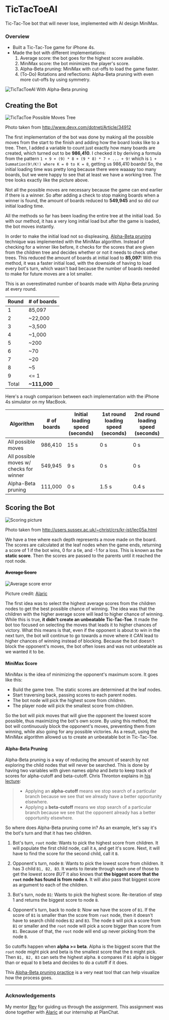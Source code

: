 # TicTacToeAI

Tic-Tac-Toe bot that will never lose, implemented with AI design MiniMax.

### Overview

* Built a Tic-Tac-Toe game for iPhone 4s.
* Made the bot with different implementations:
  1. Average score: the bot goes for the highest score available.
  2. MiniMax score: the bot minimizes the player's score.
  3. Alpha-Beta pruning: MiniMax with cut-offs to load the game faster.
  4. (To-Do) Rotations and reflections: Alpha-Beta pruning with even more cut-offs by using symmetry.

![TicTacToeAI With Alpha-Beta pruning](https://cloud.githubusercontent.com/assets/12219300/17765188/1ef01e52-64d9-11e6-8e27-c3e46e20d01a.gif)

<!-- ![TicTacToeAI With Alpha-Beta pruning](https://cloud.githubusercontent.com/assets/12219300/17762272/d5e007b4-64c3-11e6-909d-f1bd0a185003.gif) -->

## Creating the Bot

![TicTacToe Possible Moves Tree](https://cloud.githubusercontent.com/assets/12219300/17765292/c83650a8-64d9-11e6-8039-93aff9365229.jpg)

Photo taken from http://www.devx.com/dotnet/Article/34912

The first implementation of the bot was done by making all the possible moves from the start to the finish and adding how the board looks like to a tree.
Then, I added a variable to count just exactly how many boards are created, which turned out to be **986,410**.
I checked it by deriving a formula from the pattern `1 + 9 + (9) * 8 + (9 * 8) * 7 + ... + 9!` which is `1 + Summation(9!/K!) where K = 0 to K = 8`, getting us 986,410 boards!
So, the initial loading time was pretty long because there were waaaay too many boards, but we were happy to see that at least we have a working tree.
The tree looks exactly like the picture above.

Not all the possible moves are necessary because the game can end earlier if there is a winner.
So after adding a check to stop making boards when a winner is found, the amount of boards reduced to **549,945** and so did our initial loading time.

All the methods so far has been loading the entire tree at the initial load.
So with our method, it has a very long initial load but after the game is loaded, the bot moves instantly.

In order to make the initial load not so displeasing, [Alpha-Beta pruning](https://www.ocf.berkeley.edu/~yosenl/extras/alphabeta/alphabeta.html) technique was implemented with the MiniMax algorithm.
Instead of checking for a winner like before, it checks for the scores that are given from the children tree and decides whether or not it needs to check other trees.
This reduced the amount of boards at initial load to **85,097**!
With this method, it was a faster initial load, with the downside of having to load every bot's turn, which wasn't bad because the number of boards needed to make for future moves are a lot smaller.

This is an overestimated number of boards made with Alpha-Beta pruning at every round.

Round   |  # of boards
---     | ---
1       | 85,097
2       | ~22,000
3       | ~3,500
4       | ~1,000
5       | ~200
6       | ~70
7       | ~20
8       | ~5
9       | <= 1
Total   | **~111,000**

Here's a rough comparison between each implementation with the iPhone 4s simulator on my MacBook.

Algorithm  | # of boards  |  Initial loading speed (seconds) | 1st round loading speed (seconds) | 2nd round loading speed (seconds)
---        | ---          | ---                              | ---                               | ---
All possible moves  | 986,410 |  15 s | 0 s | 0 s
All possible moves w/ checks for winner  | 549,945 | 9 s| 0 s | 0 s
Alpha-Beta pruning | 111,000 | 0 s | 1.5 s | 0.4 s

## Scoring the Bot

![Scoring picture](https://cloud.githubusercontent.com/assets/12219300/17835933/80bf37bc-6736-11e6-9aca-f5612ccd4573.jpg)

Photo taken from http://users.sussex.ac.uk/~christ/crs/kr-ist/lec05a.html

We have a tree where each depth represents a move made on the board.
The scores are calculated at the leaf nodes when the game ends, returning a score of 1 if the bot wins, 0 for a tie, and -1 for a loss. This is known as the **static score**.
Then the scores are passed to the parents until it reached the root node.

#### ~~Average Score~~

![Average score error](https://cloud.githubusercontent.com/assets/12219300/17845944/723258d6-67fa-11e6-855c-02f494d717d2.jpeg)

Picture credit: [Alaric](https://github.com/AlaricGonzales)

The first idea was to select the highest average scores from the children nodes to get the best possible chance of winning.
The idea was that the children with the higher average score will lead to higher chance of winning.
While this is true, **it didn't create an unbeatable Tic-Tac-Toe**.
It made the bot too focused on selecting the moves that leads it to higher chances of victory.
What this means is that, even if the opponent is about to win in the next turn, the bot will continue to go towards a move where it *CAN* lead to higher chances of winning instead of blocking.
Because the bot doesn't block the opponent's moves, the bot often loses and was not unbeatable as we wanted it to be.

#### MiniMax Score

MiniMax is the idea of minimizing the opponent's maximum score.
It goes like this:
 * Build the game tree. The static scores are determined at the leaf nodes.
 * Start traversing back, passing scores to each parent nodes.
 * The bot node will pick the highest score from children.
 * The player node will pick the smallest score from children.

So the bot will pick moves that will give the opponent the lowest score possible, thus maximizing the bot's own score.
By using this method, the bot will continuously block the opponent's moves, preventing them from winning, while also going for any possible victories.
As a result, using the MiniMax algorithm allowed us to create an unbeatable bot in Tic-Tac-Toe.

#### Alpha-Beta Pruning

Alpha-Beta pruning is a way of reducing the amount of search by not exploring the child nodes that will never be searched.
This is done by having two variables with given names *alpha* and *beta* to keep track of scores for alpha-cutoff and beta-cutoff.
Chris Thronton explains in [his lecture](http://users.sussex.ac.uk/%7Echrist/crs/kr-ist/lec05a.html):
> * Applying an **alpha-cutoff** means we stop search of a particular branch because we see that we already have a better opportunity elsewhere.
> * Applying a **beta-cutoff** means we stop search of a particular branch because we see that the opponent already has a better opportunity elsewhere.

So where does Alpha-Beta pruning come in?
As an example, let's say it's the bot's turn and that it has two children.

 1. Bot's turn, `root` node: Wants to pick the highest score from children. It will populate the first child node, call it `A`, and get it's score. Next, it will have to find the score for the second child, call it `B`.

 2. Opponent's turn, node `B`: Wants to pick the lowest score from children. It has 3 child `B1, B2, B3`. It wants to iterate through each one of those to get the lowest score *BUT* it also knows that **the biggest score that the `root` node has found is from node `A`**. It will also pass that biggest score as argument to each of the children.

 3. Bot's turn, node `B1`: Wants to pick the highest score. Re-iteration of step 1 and returns the biggest score to node `B`.

 4. Opponent's turn, back to node `B`: Now we have the score of `B1`. If the score of `B1` is smaller than the score from `root` node, then it doesn't have to search child nodes `B2` and  `B3`. The node `B` will pick a score from `B1` or smaller and the `root` node will pick a score bigger than score from `B1`. Because of that, the `root` node will end up never picking from the node `B`.

So cutoffs happen when **alpha >= beta**.
Alpha is the biggest score that the `root` node might pick and beta is the smallest score that the `B` might pick.
Then `B1, B2, B3` can sets the highest alpha.
`B` compares if `B1` alpha is bigger than or equal to `B` beta and decides to do a cutoff if it does.

This [Alpha-Beta pruning practice](http://inst.eecs.berkeley.edu/~cs61b/fa14/ta-materials/apps/ab_tree_practice/) is a very neat tool that can help visualize how the process goes.

---

### Acknowledgements
My mentor [Rey](https://github.com/reygonzales) for guiding us through the assignment. This assignment was done together with [Alaric](https://github.com/AlaricGonzales) at our internship at PlanChat.
